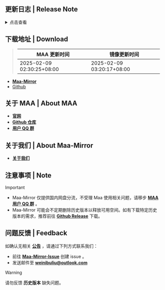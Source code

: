 ## 更新日志 | Release Note
<details>

<summary>点击查看</summary>

## v5.13.0-beta.7

### 新增 | New

* 使用 Mirrorc 更新本体 (#11812)  By MistEO  By ABA2396
* 开始唤醒支持账号切换 (#11803)  By hguandl
* 自动战斗遇到不支持的关卡时尝试检测资源版本更新  By ABA2396

### 修复 | Fix

* 肉鸽开局烧水奖励领取失败  By status102
* rotate_check 位置错误  By ABA2396

### 文档 | Docs

* change gamedata repo  By Constrat

### 其他 | Other

* Wpf肉鸽任务界面主题参数调整  By status102
* Revert rft: 任务执行期间Log Rotate增加检查，并上调阈值至64MiB (#11670)  By status102
* issue 模板 将阅读提醒提至 label (#11804)  By Daydreamer114
* 启动弹出公告前检查内容是否为空  By ABA2396
* 单独为肉鸽添加日志检查  By MistEO
* 移除过于消耗性能的检查  By MistEO
* remove duplicates in tasks for global  By Constrat
* switch gamedata repos for workflow (#11799)  By Constrat
* add missing text for YostarKR (#11798)  By HX3N
* add missing text for YostarEN  By Constrat
* 调整界面  By ABA2396

**Full Changelog**: [v5.13.0-beta.6 -> v5.13.0-beta.7](https://github.com/MaaAssistantArknights/MaaAssistantArknights/compare/v5.13.0-beta.6...v5.13.0-beta.7)


</details>

## 下载地址 | Download
> MAA 更新时间 | 镜像更新时间
> --- | ---
> 2025-02-09 02:30:25+08:00 | 2025-02-09 03:20:17+08:00

- **[Maa-Mirror](https://mmirror.top/download.html)**
- [Github](https://github.com/MaaAssistantArknights/MaaAssistantArknights/releases/v5.13.0-beta.7)

## 关于 MAA | About MAA
- **[官网](https://maa.plus)**
- **[Github 仓库](https://github.com/MaaAssistantArknights/MaaAssistantArknights)**
- **[用户 QQ 群](https://ota.maa.plus/MaaAssistantArknights/api/qqgroup)**

## 关于我们 | About Maa-Mirror
- **[关于我们](https://www.mmirror.top/about.html)**

## 注意事项 | Note
> [!IMPORTANT]
> - Maa-Mirror 仅提供国内网盘分流，不受理 Maa 使用相关问题，请移步 **[MAA 用户 QQ 群](https://ota.maa.plus/MaaAssistantArknights/api/qqgroup)** 。
> - Maa-Mirror 可能会不定期删除历史版本以释放可用空间。如有下载特定历史版本的需求，推荐前往 **[Github Release](https://github.com/MaaAssistantArknights/MaaAssistantArknights/releases)** 下载。

## 问题反馈 | Feedback
如确认无相关 **[公告](https://mmirror.top/post/gong-gao.html)** ，请通过下列方式联系我们：
- 前往 **[Maa-Mirror-Issue](https://github.com/MaaMirror/Maa-Mirror-Issue/issues)** 创建 issue 。
- 发送邮件至 **<a href="mailto:weinibuliu@outlook.com">weinibuliu@outlook.com</a>**
> [!WARNING]
> 请勿反馈 **历史版本** 缺失问题。
